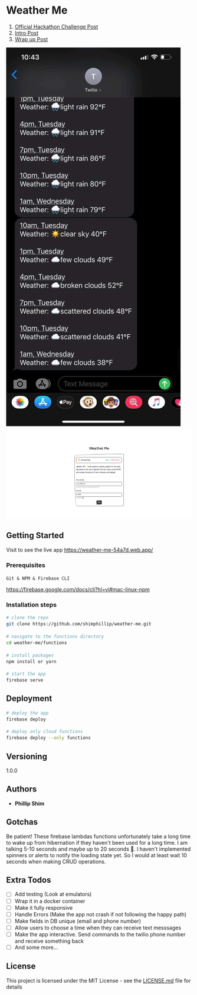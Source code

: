 # Weather Me

1. [Official Hackathon Challenge Post](https://dev.to/devteam/announcing-the-twilio-hackathon-on-dev-2lh8)
2. [Intro Post](https://dev.to/shimphillip/get-customized-weather-updates-through-sms-231o)
3. [Wrap up Post](https://dev.to/shimphillip/get-customized-weather-updates-through-sms-231o)

![screenshot](./docs/text-message.jpg)
![screenshot2](./docs/dashboard.png)

## Getting Started

Visit to see the live app https://weather-me-54a7d.web.app/

### Prerequisites

`Git & NPM & Firebase CLI`

https://firebase.google.com/docs/cli?hl=vi#mac-linux-npm

### Installation steps

```zsh
# clone the repo
git clone https://github.com/shimphillip/weather-me.git

# navigate to the functions directory
cd weather-me/functions

# install packages
npm install or yarn

# start the app
firebase serve

```

## Deployment

```zsh
# deploy the app
firebase deploy

# deploy only cloud functions
firebase deploy --only functions
```

## Versioning

1.0.0

## Authors

- **Phillip Shim**

## Gotchas

Be patient! These firebase lambdas functions unfortunately take a long time to wake up from hibernation if they haven't been used for a long time. I am talking 5-10 seconds and maybe up to 20 seconds 💩. I haven't implemented spinners or alerts to notify the loading state yet. So I would at least wait 10 seconds when making CRUD operations.

## Extra Todos

- [ ] Add testing (Look at emulators)
- [ ] Wrap it in a docker container
- [ ] Make it fully responsive
- [ ] Handle Errors (Make the app not crash if not following the happy path)
- [ ] Make fields in DB unique (email and phone number)
- [ ] Allow users to choose a time when they can receive text messsages
- [ ] Make the app interactive. Send commands to the twilio phone number and receive something back
- [ ] And some more...

## License

This project is licensed under the MIT License - see the [LICENSE.md](LICENSE.md) file for details
